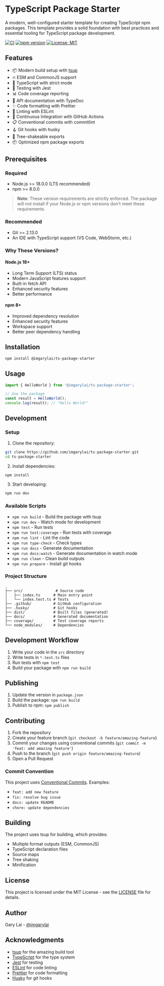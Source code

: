 # TypeScript Package Starter

A modern, well-configured starter template for creating TypeScript npm packages. This template provides a solid foundation with best practices and essential tooling for TypeScript package development.

[![CI](https://github.com/imgarylai/ts-package-starter/actions/workflows/test.yml/badge.svg)](https://github.com/imgarylai/ts-package-starter/actions/workflows/test.yml)
[![npm version](https://badge.fury.io/js/@imgarylai%2Fts-package-starter.svg)](https://badge.fury.io/js/@imgarylai%2Fts-package-starter)
[![License: MIT](https://img.shields.io/badge/License-MIT-yellow.svg)](https://opensource.org/licenses/MIT)

## Features

- 📦 Modern build setup with [tsup](https://github.com/egoist/tsup)
- 🔥 ESM and CommonJS support
- 📘 TypeScript with strict mode
- 🧪 Testing with Jest
- 📊 Code coverage reporting
- 📝 API documentation with TypeDoc
- ✨ Code formatting with Prettier
- 🚨 Linting with ESLint
- 🔄 Continuous Integration with GitHub Actions
- 📋 Conventional commits with commitlint
- 🪝 Git hooks with husky
- 🌲 Tree-shakeable exports
- 📦 Optimized npm package exports

## Prerequisites

### Required

- Node.js >= 18.0.0 (LTS recommended)
- npm >= 8.0.0

> **Note**: These version requirements are strictly enforced. The package will not install if your Node.js or npm versions don't meet these requirements.

### Recommended

- Git >= 2.13.0
- An IDE with TypeScript support (VS Code, WebStorm, etc.)

### Why These Versions?

#### Node.js 18+

- Long Term Support (LTS) status
- Modern JavaScript features support
- Built-in fetch API
- Enhanced security features
- Better performance

#### npm 8+

- Improved dependency resolution
- Enhanced security features
- Workspace support
- Better peer dependency handling

## Installation

```bash
npm install @imgarylai/ts-package-starter
```

## Usage

```typescript
import { HelloWorld } from '@imgarylai/ts-package-starter';

// Use the package
const result = HelloWorld();
console.log(result); // "Hello World!"
```

## Development

### Setup

1. Clone the repository:

```bash
git clone https://github.com/imgarylai/ts-package-starter.git
cd ts-package-starter
```

2. Install dependencies:

```bash
npm install
```

3. Start developing:

```bash
npm run dev
```

### Available Scripts

- `npm run build` - Build the package with tsup
- `npm run dev` - Watch mode for development
- `npm test` - Run tests
- `npm run test:coverage` - Run tests with coverage
- `npm run lint` - Lint the code
- `npm run type-check` - Check types
- `npm run docs` - Generate documentation
- `npm run docs:watch` - Generate documentation in watch mode
- `npm run clean` - Clean build outputs
- `npm run prepare` - Install git hooks

### Project Structure

```
.
├── src/               # Source code
│   ├── index.ts      # Main entry point
│   └── index.test.ts # Tests
├── .github/          # GitHub configuration
├── .husky/           # Git hooks
├── dist/             # Built files (generated)
├── docs/             # Generated documentation
├── coverage/         # Test coverage reports
└── node_modules/     # Dependencies
```

## Development Workflow

1. Write your code in the `src` directory
2. Write tests in `*.test.ts` files
3. Run tests with `npm test`
4. Build your package with `npm run build`

## Publishing

1. Update the version in `package.json`
2. Build the package: `npm run build`
3. Publish to npm: `npm publish`

## Contributing

1. Fork the repository
2. Create your feature branch (`git checkout -b feature/amazing-feature`)
3. Commit your changes using conventional commits (`git commit -m 'feat: add amazing feature'`)
4. Push to the branch (`git push origin feature/amazing-feature`)
5. Open a Pull Request

### Commit Convention

This project uses [Conventional Commits](https://www.conventionalcommits.org/). Examples:

- `feat: add new feature`
- `fix: resolve bug issue`
- `docs: update README`
- `chore: update dependencies`

## Building

The project uses tsup for building, which provides:

- Multiple format outputs (ESM, CommonJS)
- TypeScript declaration files
- Source maps
- Tree shaking
- Minification

## License

This project is licensed under the MIT License - see the [LICENSE](LICENSE) file for details.

## Author

Gary Lai - [@imgarylai](https://github.com/imgarylai)

## Acknowledgments

- [tsup](https://github.com/egoist/tsup) for the amazing build tool
- [TypeScript](https://www.typescriptlang.org/) for the type system
- [Jest](https://jestjs.io/) for testing
- [ESLint](https://eslint.org/) for code linting
- [Prettier](https://prettier.io/) for code formatting
- [Husky](https://typicode.github.io/husky/) for git hooks
